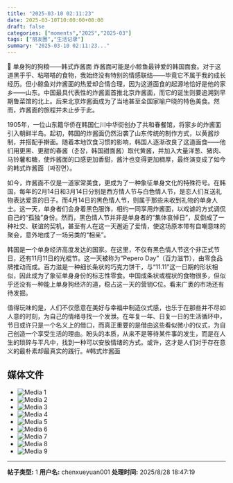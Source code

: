 ```yaml
---
title: "2025-03-10 02:11:23"
date: 2025-03-10T10:00:00+08:00
draft: false
categories: ["moments","2025","2025-03"]
tags: ["朋友圈","生活记录"]
summary: "2025-03-10 02:11:23..."
---
```


🐶 单身狗的狗粮——韩式炸酱面
​
​炸酱面可能是小鲸鱼最钟爱的韩国面食。对于这道黑乎乎、粘嗒嗒的食物，我始终没有特别的情感联结——毕竟它不属于我的成长经历。但小鲸鱼对炸酱面的热爱却合情合理，因为这道面食的起源地恰好是他的家乡——山东。中国最具代表性的炸酱面首推北京炸酱面，而它的诞生则要追溯到早期鲁菜馆的北上。后来北京炸酱面成为了当地甚至全国家喻户晓的特色美食。然而，炸酱面的旅程并未止步于此。

1905年，一位山东籍华侨在韩国仁川中华街创办了共和春餐馆，将家乡的炸酱面引入朝鲜半岛。起初，韩国的炸酱面仍然沿袭了山东传统的制作方式，以黄酱炒制，并搭配手擀面。随着本地饮食习惯的影响，韩国人逐渐改良了这道面食——他们用更黑、更甜的春酱（춘장，韩国甜面酱）取代黄酱，并加入大量洋葱、猪肉、马铃薯和糖，使炸酱面的口感更加香甜，酱汁也变得更加稠厚，最终演变成了如今的韩式炸酱面（짜장면）。

如今，炸酱面不仅是一道家常美食，更成为了一种象征单身文化的特殊符号。在韩国，每年的2月14日和3月14日分别是西方情人节与白色情人节，是恋人们互送礼物表达爱意的日子。而4月14日的黑色情人节，则属于那些未收到礼物的单身人士。这一天，单身者们会身着黑色服饰，相约一同享用炸酱面，以戏谑的方式调侃自己的“孤独”身份。然而，黑色情人节并非是单身者的“集体哀悼日”，反倒成了一种社交、联谊的契机，甚至有人在这一天邂逅了爱情，使这场原本带有自嘲意味的聚会，意外地成了一场另类的“相亲”。

韩国是一个单身经济高度发达的国家。在这里，不仅有黑色情人节这个非正式节日，还有11月11日的光棍节。这一天被称为“Pepero Day”（百力滋节），由零食品牌推动而成。百力滋是一种细长条状的巧克力饼干，与“11.11”这一日期的形状相似，因此成为了象征单身身份的标志性零食。中国成条状或棍状的食物很多，但似乎还没有一种能上单身狗经济的道，稳占这一天的营销C位。看来广袤的市场还有待发掘。

值得玩味的是，人们不仅愿意在美好与幸福中制造仪式感，也乐于在那些并不尽如人意的时刻，为自己的情绪寻找一个发泄。在年复一年、日复一日的生活循环中，节日或许只是一个名义上的借口，而真正重要的是借由这些看似微小的仪式，为自己创造一个享受生活的理由。盼头的本质，从来不是等待某件事的发生，而是在人生的琐碎与平凡中，找到一种可以安放情绪的方式。或许，这才是人们对于存在意义的最朴素却最真实的践行。
​
​#韩式炸酱面

## 媒体文件

- ![Media 1](/Moments/photos/2025-03-10/202503100211230.jpg)
- ![Media 2](/Moments/photos/2025-03-10/202503100211231.jpg)
- ![Media 3](/Moments/photos/2025-03-10/202503100211232.jpg)
- ![Media 4](/Moments/photos/2025-03-10/202503100211233.jpg)
- ![Media 5](/Moments/photos/2025-03-10/202503100211234.jpg)
- ![Media 6](/Moments/photos/2025-03-10/202503100211235.jpg)
- ![Media 7](/Moments/photos/2025-03-10/202503100211236.jpg)
- ![Media 8](/Moments/photos/2025-03-10/202503100211237.jpg)
- ![Media 9](/Moments/photos/2025-03-10/202503100211238.jpg)

---

**帖子类型:** 1
**用户名:** chenxueyuan001
**处理时间:** 2025/8/28 18:47:19